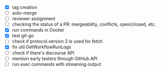 - [x] tag creation
- [ ] auto-merge
- [ ] reviewer assignment
- [ ] checking the status of a PR: mergeability, conflicts, open/closed, etc.
- [x] run commands in Docker
- [x] test git-go
- [ ] check if protocol.version 2 is used for fetch
- [x] fix util.GetWorkflowRunLogs
- [ ] check if there's discourse API
- [ ] mention early testers through GitHub API
- [ ] run exec commands with streaming output
